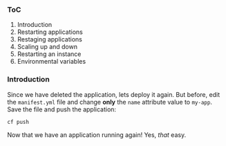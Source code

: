### ToC

1.	Introduction
2.	Restarting applications
3.	Restaging applications
4.	Scaling up and down
5.	Restarting an instance
6.	Environmental variables

### Introduction

Since we have deleted the application, lets deploy it again. But before, edit the `manifest.yml` file and change **only** the `name` attribute value to `my-app`. Save the file and push the application:

```
cf push
```

Now that we have an application running again! Yes, *that* easy.
